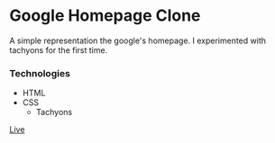 # Google Homepage Clone

A simple representation the google's homepage. I experimented with tachyons for the first time.

### Technologies

+ HTML
+ CSS
    * Tachyons

[Live](https://mariangz.github.io/google-homepage/)